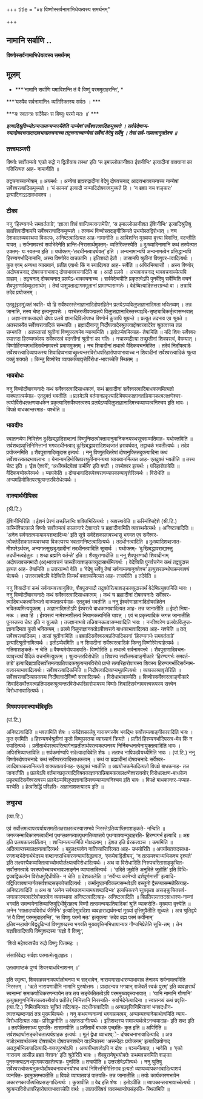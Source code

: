 +++
title = "०४ विष्णोस्सर्वनामाभिधेयत्वस्य समर्थनम्"

+++


## नामानि सर्वाणि ..

**विष्णोस्सर्वनामाभिधेयत्वस्य समर्थनम्**

## **मूलम्**

- ***‘नामानि सर्वाणि यमाविशन्ति तं वै विष्णुं परममुदाहरन्ति’, *

***‘यस्यैव सर्वनामानि१ व्यतिरिक्तस्य सर्वतः । ***

***यः स्वतन्त्रः सदैवैकः स विष्णुः परमो मतः ॥’ ***

***इत्यादिश्रुतिभ्योऽन्यनामान्यप्यस्यैवेति नान्येषां सर्वेश्वरत्वादिकमुच्यते । सर्ववेदेष्वप्य-स्यादोषवचनादादावभावावचनाच्च तद्वचनाच्चान्येषां सर्वेषां वेदेषु सर्वेषु । तेषां सर्व-नामत्वानुक्तेश्च ॥***

### **तत्त्वमञ्जरी**

विष्णोः सर्वोत्तमत्वे ‘एको रुद्रो न द्वितीयाय तस्थ’ इति ‘स इमाल्लोकानीशत ईशनीभिः’ इत्यादीनां वाक्यानां का गतिरित्यत आह- नामानीति ॥

तद्वचनाच्चान्येषाम् ॥ अयमर्थः । अन्येषां ब्रह्मरुद्रादीनां वेदेषु दोषवचनाद् आदावभाववचनाच्च नान्येषां सर्वेश्वरत्वादिकमुच्यते । ‘यं कामय’ इत्यादौ जन्मादिदोषवत्त्वमुच्यते हि । ‘न ब्रह्मा नच शङ्करः’ इत्यादिनाऽऽदावभावश्च ।

### **टीका** 

ननु ‘हिरण्यगर्भः समवर्तताग्रे’, ‘ज्ञात्वा शिवं शान्तिमत्यन्तमेति’, ‘स इमाल्लोकानीशत ईशिनीभिः’ इत्यादिश्रुतिषु ब्रह्मशिवादीनामपि सर्वेश्वरत्वादिकमुच्यते । तत्कथं विष्णोस्तदङ्गीक्रियते उभयोस्तद्विरोधात् । नच देशकालव्यवस्थया विकल्पः, अनिष्टत्वादित्यत आह-नामानीति ॥ आविशन्ति मुख्यया वृत्त्या विशन्ति, वदन्तीति यावत् । सर्वनामवत्त्वं सर्वाभेदेनेति भ्रान्ति-निरासार्थमुक्तम्- व्यतिरिक्तस्येति ॥ दुःख्यादिनामानि कथं तस्येत्यत उक्तम्- यः स्वतन्त्र इति ॥ यथोक्तम्-‘तदधीनत्वादर्थवत्’ इति । अन्यनामान्यपि अन्यनामत्वेन प्रसिद्धान्यपि हिरण्यगर्भादिनामानि, अस्य विष्णोरेव वाचकानि । इतिशब्दो हेतौ । तासामपि श्रुतीनां विष्णुपर-त्वादित्यर्थः । कुत एवम् अन्यथा व्याख्यानं, प्रतीत एवार्थः किं न स्यादित्यत आह- सर्वेति ॥ अपिरभिव्याप्तौ । अस्य विष्णोर् अदोषवचनाद् दोषवचनाभावाद् दोषाभाववचनादिति वा । आदौ प्रलये । अभावावचनाद् भाववचनाच्चेत्यपि ग्राह्यम् । तद्वचनाद् दोषवचनात् प्रलयेऽ-भाववचनाच्च । सर्ववेदेष्वपीति प्रकृतत्वेऽपि पुनर्वेदेषु सर्वेष्विति वचनं शैवपुराणादिव्युदासार्थम् । तेषां पाशुपताद्यागममूलानां
प्रामाण्यासम्मतेः । वेदेष्वित्यादिरुत्तरग्रन्थो वा । तत्रापि तदेव प्रयोजनम् ।

एतदु(इदमु)क्तं भवति- यो हि सर्वेश्वरस्तेनाज्ञानादिदोषरहितेन प्रलयेऽप्यविलुप्तज्ञानादिमता भवितव्यम् । तन्न जानाति, तस्य चेष्ट इत्यनुपपत्तेः । यश्चेतरजीववत्प्रलये विलुप्तज्ञानादिस्तस्याऽदि-सृष्ट्यादिकर्तृत्वासम्भवात् । अज्ञानाशक्त्यादयो दोषाः प्रलये ज्ञानादिविलोपश्च विष्णोर्न कुत्रापि श्रूयन्ते । प्रत्युत तदभाव एव श्रूयते । अतस्तस्यैव सर्वेश्वरत्वादिकं सम्भवति । ब्रह्मादीनान्तु निर्दोषत्वादेरश्रुतत्वाद्दोषवत्त्वादेरेव श्रुतत्वाच्च तन्न सम्भवति । अतस्तासां श्रुतीनां विष्णुपरत्वमेव न्याय्यमिति । इतोऽप्येवमित्याह- तेषामिति ॥ यदि शिवः सर्वेश्वरः स्यात्तदा हिरण्यगर्भस्य सर्वेश्वरत्वं वदन्तीनां श्रुतीनां का गतिः । नचास्मद्रीत्या तच्छ्रुतीनां शिवपरत्वं, वैषम्यात् । विष्णोर्हिरण्यगर्भादिसर्वनामवत्त्वे प्रमाणमुक्तम् । नच शिवादीनां तथात्वे वैदिकवचनमस्ति । तदेवं निर्दोषत्वादेः सर्वेश्वरत्वादिव्यापकस्य शिवादिष्वभावाच्छ्रुत्यन्तरविरोधपरिहारोपायाभावाच्च न शिवादीनां सर्वेश्वरत्वादिकं श्रुत्या वक्तुं शक्यते । किन्तु विष्णोरेव व्यापकाव्यावृत्तेर्विरोधा-भावाच्चेति स्थितम् ॥

### **भावबोधः** 

ननु विष्णोर्दोषावचनादेः कथं सर्वेश्वरत्वादिसाधकत्वं, कथं ब्रह्मादीनां सर्वेश्वरत्वादिबाधकत्वमित्यतो वाक्यतात्पर्यमाह- एतदुक्तं भवतीति ॥ प्रलयेऽपि वर्तमानप्रकृत्यादिविषयकाज्ञानतन्नियामकत्वलक्षणेश्वर-त्वयोर्विरोधलक्षणबाधकेन प्रकृत्यादिसर्वेश्वरत्वस्य प्रलयेऽप्यविलुप्तज्ञानादिमत्त्वव्याप्यत्वनिश्चय इति भावः । विपक्षे बाधकान्तरमाह- यश्चेति ॥

### **भावदीपः** 

स्वातन्त्र्येण निमित्तेन दुःखिबद्धादिशब्दानां विष्णुनिष्ठत्वोक्तावानुमानिकनयस्थसूत्रसम्मतिमाह- यथोक्तमिति ॥ सर्वशब्दप्रवृत्तिनिमित्तानां भगवदधीनत्वाद् दुःखिबद्धावरादिशब्दजातं हरावर्थवत्, तद्वाचकं भवतीत्यर्थः । तदेव प्रयोजनमिति ॥ शैवपुराणादिव्युदास इत्यर्थः । ननु विष्णुतदितरेषां दोषानुक्तितदुक्त्यादिना कथं सर्वेश्वरत्वतदभावलाभः ।
येनान्यमहिमोक्तिपरश्रुतीनामन्यथा व्याख्यानमित्यत आह- एतदुक्तं भवतीति ॥ तस्य चेष्ट इति ॥ ‘ईश ऐश्वर्ये’, ‘अधीगर्थदयेशां कर्मणि’ इति षष्ठी । तस्येश्वर इत्यर्थः । परिहारोपायेति ॥ वैदिकवचोरूपेत्यर्थः । व्यापकेति ॥ दोषाभावादिरूपेश्वरत्वव्यापकाव्यावृत्तेरित्यर्थः । विरोधेति ॥ अन्यमहिमोक्तिपरश्रुत्यन्तरविरोधेत्यर्थः ।

### **वाक्यार्थदीपिका**

(श्री.टि.)

ईशिनीभिरिति ॥ ईशनं प्रेरणं तच्छीलाभिः शक्तिभिरित्यर्थः । व्यवस्थयेति ॥ कस्मिंश्चिद्देशे (श्री.टि.) कस्मिंश्चित्काले विष्णोः सर्वोत्तमत्वं कालान्तरे देशान्तरे च ब्रह्मादीनामिति व्यवस्थयेत्यर्थः । अनिष्टत्वादिति ॥ ‘अनेन सर्वगतत्वमायामयशब्दादिभ्यः’ इति सूत्रे सर्वदेशकालावस्थासु भगवत एव सर्वेश्वर-त्वोक्तेर्देशकालव्यवस्थया विकल्पस्य भवतामनिष्टत्वादित्यर्थः । तदधीनत्वादिति ॥ दुःख्यादिशब्दजात-मीश्वरेऽर्थवत्, अन्यगतसुखदुःखादीनां तदधीनत्वादिति सूत्रार्थः । यथोक्तम्- ‘दुःखिबद्धावराद्यास्तु तदधीनत्वहेतुतः । शब्दा ब्रह्मणि वर्तन्ते’ इति । शैवपुराणादीति ॥ ननु शैवपुराणादौ शिवादीनाम् अदोषत्ववचनमादौ (अ)भाववचनं चास्तीत्याशङ्काव्युदासार्थमित्यर्थः । वेदेष्विति पुनर्वचनेन कथं तद्व्युदास इत्यत आह- तेषामिति ॥ उत्तरग्रन्थो वेति ॥ ‘वेदेषु सर्वेषु तेषां सर्वनामत्वानुक्तेश्च’ इत्युत्तरग्रन्थोपक्रमवाक्यं चेत्यर्थः । उत्तरवाक्येऽपि वेदेष्विति किमर्थं वक्तव्यमित्यत आह- तत्रापीति ॥ तदेवेति ॥

ननु शिवादीनां कथं सर्वनामवत्त्वानुक्तिः, शैवपुराणादौ तदुक्तेरित्याशङ्काव्युदासार्थं वेदेष्वित्युक्तमिति भावः । ननु विष्णोर्दोषावचनादेः कथं सर्वेश्वरत्वादिसाधकत्वम् । कथं च ब्रह्मादीनां दोषवचनादेः सर्वेश्वर-त्वादिबाधकत्वमित्यतो वाक्यतात्पर्यमाह- एतदुक्तं भवतीति ॥ ननु ईश्वरेणाज्ञानादिदोषरहितेन भवितव्यमित्ययुक्तम् । अज्ञानादिमतोऽपि ईश्वरत्वे बाधकाभावादित्यत आह- तन्न जानातीति ॥ ईष्टो निया-मकः । तथा हि । ईश्वरत्वं नामेशनशीलत्वं नियामकत्वमिति यावत् । एवं च प्रकृत्यादिकं जगन्न जानातीति पुनस्तस्य चेष्ट इति न युज्यते । तज्ज्ञानाभावे तन्नियामकत्वासम्भवादिति भावः । नन्वीश्वरेण प्रलयेऽविलुप्त-ज्ञानादिमता कुतो भवितव्यम् । प्रलये विलुप्तज्ञानवतोऽपीश्वरत्वे बाधकाभावादित्यत आह- यश्चेति ॥ तत् सर्वेश्वरत्वादिकम् । तासां श्रुतीनामिति ॥ ब्रह्मादिसर्वेश्वरत्वप्रतिपादिकानां ‘हिरण्यगर्भः समवर्तताग्रे’ इत्यादिश्रुतीनामित्यर्थः । इतोऽप्येवमिति ॥ न शिवादीनां सर्वेश्वरत्वादिकं किन्तु विष्णोरेवेत्याहेत्यर्थः । गतिमाशङ्कते- न चेति ॥ वैषम्यमेवोपपादयति- विष्णोरिति ॥ तथात्वे सर्वनामवत्त्वे । शैवपुराणादिवचन-व्यावृत्त्यर्थं वैदिकं वचनमित्युक्तम् । श्रुत्यन्तरविरोधेति ॥ शिवस्य सर्वोत्तमत्वाङ्गीकारे ‘हिरण्यगर्भः समवर्त-ताग्रे’ इत्यादिब्रह्मादिसर्वोत्तमत्वप्रतिपादकश्रुत्यन्तरविरोधे प्राप्ते तत्परिहारोपायस्य शिवस्य हिरण्यगर्भादिसर्वनाम-वत्त्वस्याभावादित्यर्थः। सर्वेश्वरत्वादिकमिति ॥ निर्दोषत्वादिव्याप्यभूतमित्यर्थः । व्यापकाव्यावृत्तेरिति ॥ सर्वेश्वरत्वादिव्यापकस्य निर्दोषत्वादेर्विष्णौ सत्त्वादित्यर्थः । विरोधाभावाच्चेति ॥ विष्णोस्सर्वेश्वरत्वाङ्गीकारे शिवादिसर्वोत्तमत्वप्रतिपादकश्रुत्यन्तरविरोधपरिहारोपायस्य विष्णोः शिवादिसर्वनामवत्त्वरूपस्य सत्त्वेन विरोधाभावादित्यर्थः ।

### **विषमपदवाक्यार्थविवृतिः**

(पां.टि.)

अनिष्टत्वादिति ॥ भवतामिति शेषः । सर्वदेशकालेषु नारायणस्यैव भवद्भिः सर्वोत्तमत्वाङ्गीकारादिति भावः । कुत एवमिति ॥ हिरण्यगर्भश्रुतीनां कुतो विष्णुपरतया व्याख्यानं क्रियते । प्रतीतं हिरण्यगर्भादिपरत्व-मेव किं न स्यादित्यर्थः । प्रतीतार्थपरत्वपरित्यागेनाप्रतीतार्थपरत्वकल्पनस्य निर्निबन्धनत्वेनायुक्तत्वादिति भावः । अपिरभिव्याप्ताविति ॥ सर्वकर्माण्यपि सदेत्यादाविवेति शेषः । ततश्च नापिपदवैयर्थ्यमिति भावः । (पां.टि.) ननु विष्णोरदोषवचनादेः कथं सर्वेश्वरत्वादिसाधकत्वम् । कथं वा ब्रह्मादीनां दोषवचनादेः सर्वेश्वर-त्वादिबाधकत्वमित्यतो वाक्यतात्पर्यमाह- एतदुक्तं भवतीति ॥ अप्रयोजकमेतदित्यतो विपक्षे बाधकमाह- तन्न जानातीति ॥ प्रलयेऽपि वर्तमानप्रकृत्यादिविषयकाज्ञानतन्नियामकत्वलक्षणेश्वरत्वयोर् विरोधलक्षण-बाधकेन प्रकृत्यादिसर्वेश्वरत्वस्य प्रलयेऽप्यविलुप्तज्ञानादिमत्त्वव्याप्यत्वनिश्चय इति भावः । विपक्षे बाधकान्तर-मप्याह- यश्चेति ॥ हेत्वसिद्धिं परिहति- अज्ञानाशक्त्यादय इति ॥

### **लघुप्रभा**

(व्या.टि.)

एवं सर्वोत्तमत्वापरपर्यायसमतीतक्षराक्षरत्वस्यासम्भवे निरस्तेऽतिव्याप्तिमाशङ्कते- नन्विति ॥ जगज्जन्मादिकारणत्वादीनां पृथग्लक्षणत्वात्पृथगतिव्याप्तये पृथग्वाक्यान्युदाहरति- हिरण्यगर्भ इत्यादि ॥ अग्र इति प्रलयकालवर्तित्वम् । शान्तिमत्यन्तमिति मोक्षदत्वम् । ईशत इति प्रेरकत्वञ्च । कथमिति ॥ अतिव्याप्तस्यालक्षणत्वादित्यर्थः । बहुलक्ष्यत्वेन नातिव्याप्तिरित्यत आह- उभयोरिति ॥ अपर्यायतत्तदसाधा-रणशब्दभेदेनार्थभेदस्य शब्दान्तराधिकरणन्यायसिद्धत्वात्, ‘एकमेवाद्वितीयम्’, ‘न तत्समश्चाभ्यधिकश्च दृश्यते’ इति लक्ष्यस्यैकव्यक्तित्वाच्चोभयोर्लक्ष्यत्वविरोधादित्यर्थः । अथ वा विरोधादिति निरुपचरितासङ्कुचित-सर्वोत्तमत्वादेः परस्परोच्चावचभावप्रसङ्गेन व्याघातादित्यर्थः । ‘उदिते जुहोति अनुदिते जुहोति’ इति विधि-द्वयवद्विकल्पेन विरोधमुद्दिधीर्षति- न चेति ॥ देशकालेति ॥ ‘सर्वेभ्यः कामेभ्यो दर्शपूर्णमासौ’ इत्यादि-वद्विधिवाक्यान्तर्गतसर्वशब्दसङ्कोचादित्यर्थः । कर्मानुष्ठानविकल्पसम्भवेऽपि वस्तुनो द्वैरूप्यासम्मतेरित्याह- अनिष्टत्वादिति ॥ अथ वा ‘अनेन सर्वगतत्वमायामयशब्दादिभ्यः’ इत्यधिकरणे सूत्रकृता असङ्कुचितसर्व-जगत्कारणत्वादेरेवोक्तत्वेन व्यवस्थाया अनिष्टत्वादित्याह- अनिष्टत्वादिति ॥ विप्रतिपन्नतत्तदसाधारण-नाम्नां भगवति समन्वयेनातिव्याप्तिमुद्दिधीर्षुराहत्य विष्णौ तत्समन्वयप्रतिपादिकां श्रुतिं व्याकरोति- मुख्यया वृत्त्येति ॥ अनेन ‘साक्षादप्यविरोधं जैमिनिः’ इत्यादिसूत्रदिशा व्यवहाराद्यर्थमन्यां मुख्यां वृत्तिमुपैतीति सूच्यते । अत्र श्रुतिद्वये ‘तं वै विष्णुं परममुदाहरन्ति’, ‘स विष्णुः परमो मतः’ इत्युक्त्या ‘तदेव ब्रह्म परमं कवीनाम्’ इतिवन्महायोगविद्वद्रूढिभ्यां विष्णुशब्दस्य भगवति मुख्यवृत्तिमभिधायान्यत्र गौण्यभिप्रेतेति सूचि-तम् । तेन यज्ञशिवादिष्वपि विष्णुशब्दस्य ‘यज्ञो वै विष्णुः’,

‘शिवो महेश्वरश्चैव रुद्रो विष्णुः पितामहः ।

संसारिवेद्यः सर्वज्ञः परमात्मेत्युदाहृतः ।

एतन्नामाष्टकं पुण्यं शिवस्याधविनाशनम् ॥’

इति स्मृत्या, शिवसहस्रनामपर्यालोचनया च सद्भावेन, नारायणासाधारण्याभावान्न तेनास्य सर्वनामत्वमिति निरस्तम् । ‘ऋते नारायणादीनि नामानि पुरुषोत्तमः । प्रादादन्यत्र भगवान् राजेवर्ते स्वकं पुरम्’ इति व्यवहारार्थं स्वनाम्नां समाकर्षाधिकरणन्यायेन तत्र तत्र सङ्केतितत्वेऽपि परममुख्यवृत्त्यभावात् । ‘यानि नामानि गौणानि’ इत्युक्तगुणनिमित्तकत्वस्थैर्याय प्रतीतेर् निमित्तानि निरस्यति- सर्वाभेदेनेत्यादिना ॥ स्वातन्त्र्यं कथं प्रवृत्ति-(व्या.टि.) निमित्तमित्यतः सूत्रितं तदित्याह- तदधीनत्वादिति ॥ अन्यप्रवृत्तिनिमित्तानां भगवदधीन-त्वात्तच्छब्दजातं तत्र मुख्यमित्यर्थः । ननु कथमन्यनाम्नां भगवन्नामत्वम्, अन्याय्यश्चानेकार्थत्वमिति न्याय-विरोधादित्यत आह- प्रसिद्धानीति ॥ अज्ञरूढानीत्यर्थः । इतिशब्दस्य समाप्त्यर्थत्वेऽनन्वयादाह- इति शब्द इति ॥ तदपेक्षितसाध्यं पूरयति- तासामपीति ॥ प्रतीतार्थे बाधकं पृच्छति- कुत इति ॥ अपिरिति ॥ सर्वशब्दार्थासङ्कोचतात्पर्यग्राहक इत्यर्थः । मूलं द्वेधा व्याचश्व्े- दोषवचनाभावादित्यादि ॥ अत्र नञोऽभावार्थकस्य दोषशब्देन दोषवचनशब्देन वाऽन्वितस्य ‘असन्देहाः प्रयोजनम्’ इत्यादिप्रयोगाद् अतद्धर्माभिलापादित्यादि-वत्तत्पुरुषोऽपि । अव्ययीभावत्वेऽपि न दोषः । पञ्चमीत्वात् । भावेति ॥ ‘एको नारायण आसीन्न ब्रह्मा नेशानः’ इति श्रुतेरिति भावः । शैवपुराणेषूभयोक्तेः कथमवचनमिति शङ्का पुनरुक्त्याऽनभ्युपगमपराहतेत्याह- पुनरिति ॥ तत्रापीति ॥ उत्तरशेषेऽपीत्यर्थः । ननु श्रुतिषु सर्वेश्वरत्वोक्त्यनुक्त्योर्दोषवचनावचनयोश्च कथं निमित्तनिमित्तिभाव इत्यतो व्याप्यव्यापकभावादित्याशयं व्यनक्ति- इदमुक्तम्भवतीति ॥ विपक्षे व्याघातवज्रं पातयति- तन्न जानातीति ॥ तयोः कार्यकारणभावेन अकारणकार्योत्पत्तिप्रसङ्गादित्यर्थः । कुत्रापीति ॥ वेद इति शेषः । इतोऽपीति ॥ व्यापकान्तराभावाच्चेत्यर्थः । श्रुत्यन्तविरोधापरिहारोपायाभावाच्चेति वार्थः । तात्पर्यविषयं व्यवस्थाप्योपसंहरति- स्थितमिति ॥

